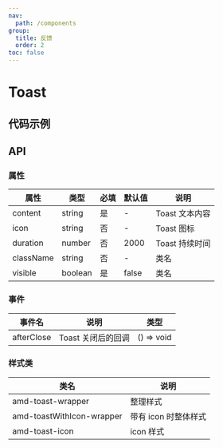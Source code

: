 ```yaml
---
nav:
  path: /components
group:
  title: 反馈
  order: 2
toc: false
---
```

# Toast
## 代码示例
<code src='../../demo/pages/Toast'></code>

## API

### 属性
| 属性 | 类型 | 必填 | 默认值 | 说明 |
| -----|-----|-----|-----|----- |
| content | string | 是 | - | Toast 文本内容 |
| icon | string | 否 | - | Toast 图标 |
| duration | number | 否 | 2000 | Toast 持续时间 |
| className | string | 否 | - | 类名 |
| visible | boolean | 是 | false | 类名 |

### 事件
| 事件名 | 说明 | 类型 |
| -----|-----|-----|
| afterClose | Toast 关闭后的回调 | () => void |

### 样式类
| 类名 | 说明 |
| ----|----|
| amd-toast-wrapper | 整理样式 |
| amd-toastWithIcon-wrapper | 带有 icon 时整体样式 |
| amd-toast-icon | icon 样式 |

